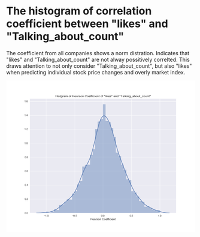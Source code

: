 # The histogram of correlation coefficient between "likes" and "Talking_about_count"

The coefficient from all companies shows a norm distration. Indicates that "likes" and "Talking_about_count" are not alway possitively correlted. This draws attention to not only consider "Talking_about_count", but also "likes" when predicting individual stock price changes and overly market index.



![alt text](https://github.com/hahaai/Fun_project/blob/master/Correcoef_likes_talking.png)

